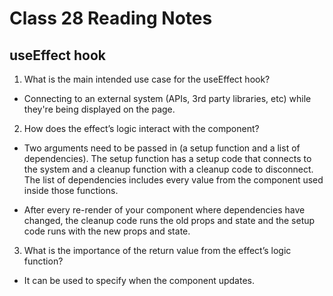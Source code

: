 # Class 28 Reading Notes

## useEffect hook

1. What is the main intended use case for the useEffect hook?

- Connecting to an external system (APIs, 3rd party libraries, etc) while they're being displayed on the page.

2. How does the effect’s logic interact with the component?

- Two arguments need to be passed in (a setup function and a list of dependencies). The setup function has a setup code that connects to the system and a cleanup function with a cleanup code to disconnect. The list of dependencies includes every value from the component used inside those functions.

- After every re-render of your component where dependencies have changed, the cleanup code runs the old props and state and the setup code runs with the new props and state.

3. What is the importance of the return value from the effect’s logic function?

- It can be used to specify when the component updates.